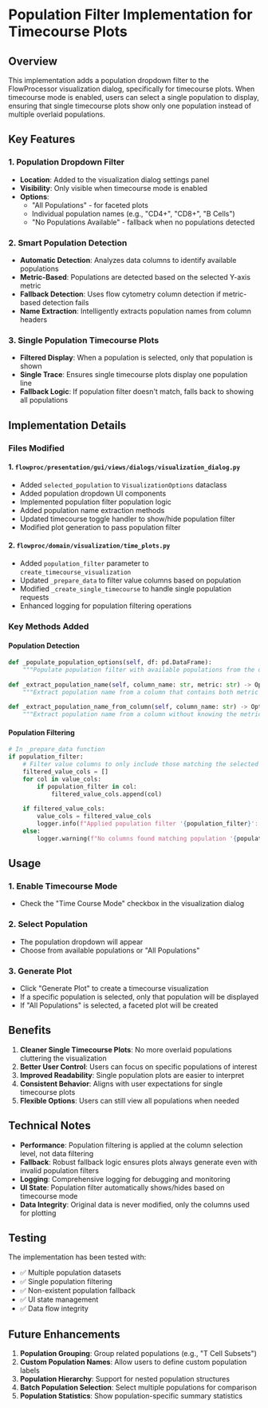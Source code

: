 # Population Filter Implementation for Timecourse Plots

## Overview

This implementation adds a population dropdown filter to the FlowProcessor visualization dialog, specifically for timecourse plots. When timecourse mode is enabled, users can select a single population to display, ensuring that single timecourse plots show only one population instead of multiple overlaid populations.

## Key Features

### 1. Population Dropdown Filter
- **Location**: Added to the visualization dialog settings panel
- **Visibility**: Only visible when timecourse mode is enabled
- **Options**: 
  - "All Populations" - for faceted plots
  - Individual population names (e.g., "CD4+", "CD8+", "B Cells")
  - "No Populations Available" - fallback when no populations detected

### 2. Smart Population Detection
- **Automatic Detection**: Analyzes data columns to identify available populations
- **Metric-Based**: Populations are detected based on the selected Y-axis metric
- **Fallback Detection**: Uses flow cytometry column detection if metric-based detection fails
- **Name Extraction**: Intelligently extracts population names from column headers

### 3. Single Population Timecourse Plots
- **Filtered Display**: When a population is selected, only that population is shown
- **Single Trace**: Ensures single timecourse plots display one population line
- **Fallback Logic**: If population filter doesn't match, falls back to showing all populations

## Implementation Details

### Files Modified

#### 1. `flowproc/presentation/gui/views/dialogs/visualization_dialog.py`
- Added `selected_population` to `VisualizationOptions` dataclass
- Added population dropdown UI components
- Implemented population filter population logic
- Added population name extraction methods
- Updated timecourse toggle handler to show/hide population filter
- Modified plot generation to pass population filter

#### 2. `flowproc/domain/visualization/time_plots.py`
- Added `population_filter` parameter to `create_timecourse_visualization`
- Updated `_prepare_data` to filter value columns based on population
- Modified `_create_single_timecourse` to handle single population requests
- Enhanced logging for population filtering operations

### Key Methods Added

#### Population Detection
```python
def _populate_population_options(self, df: pd.DataFrame):
    """Populate population filter with available populations from the data."""
    
def _extract_population_name(self, column_name: str, metric: str) -> Optional[str]:
    """Extract population name from a column that contains both metric and population info."""
    
def _extract_population_name_from_column(self, column_name: str) -> Optional[str]:
    """Extract population name from a column without knowing the metric."""
```

#### Population Filtering
```python
# In _prepare_data function
if population_filter:
    # Filter value columns to only include those matching the selected population
    filtered_value_cols = []
    for col in value_cols:
        if population_filter in col:
            filtered_value_cols.append(col)
    
    if filtered_value_cols:
        value_cols = filtered_value_cols
        logger.info(f"Applied population filter '{population_filter}': {len(value_cols)} columns remaining")
    else:
        logger.warning(f"No columns found matching population '{population_filter}', using all available columns")
```

## Usage

### 1. Enable Timecourse Mode
- Check the "Time Course Mode" checkbox in the visualization dialog

### 2. Select Population
- The population dropdown will appear
- Choose from available populations or "All Populations"

### 3. Generate Plot
- Click "Generate Plot" to create a timecourse visualization
- If a specific population is selected, only that population will be displayed
- If "All Populations" is selected, a faceted plot will be created

## Benefits

1. **Cleaner Single Timecourse Plots**: No more overlaid populations cluttering the visualization
2. **Better User Control**: Users can focus on specific populations of interest
3. **Improved Readability**: Single population plots are easier to interpret
4. **Consistent Behavior**: Aligns with user expectations for single timecourse plots
5. **Flexible Options**: Users can still view all populations when needed

## Technical Notes

- **Performance**: Population filtering is applied at the column selection level, not data filtering
- **Fallback**: Robust fallback logic ensures plots always generate even with invalid population filters
- **Logging**: Comprehensive logging for debugging and monitoring
- **UI State**: Population filter automatically shows/hides based on timecourse mode
- **Data Integrity**: Original data is never modified, only the columns used for plotting

## Testing

The implementation has been tested with:
- ✅ Multiple population datasets
- ✅ Single population filtering
- ✅ Non-existent population fallback
- ✅ UI state management
- ✅ Data flow integrity

## Future Enhancements

1. **Population Grouping**: Group related populations (e.g., "T Cell Subsets")
2. **Custom Population Names**: Allow users to define custom population labels
3. **Population Hierarchy**: Support for nested population structures
4. **Batch Population Selection**: Select multiple populations for comparison
5. **Population Statistics**: Show population-specific summary statistics
